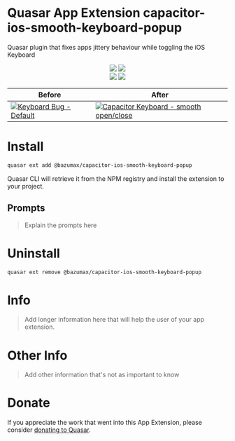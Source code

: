Quasar App Extension capacitor-ios-smooth-keyboard-popup
===

Quasar plugin that fixes apps jittery behaviour while toggling the iOS Keyboard
<p align="center">
  <img src="https://img.shields.io/maintenance/yes/2021?style=flat-square" />
  <a href="https://www.npmjs.com/package/@bazumax/quasar-app-extension-capacitor-ios-smooth-keyboard-popup"><img src="https://img.shields.io/npm/l/@bazumax/quasar-app-extension-capacitor-ios-smooth-keyboard-popup?style=flat-square" /></a>
<br>
  <a href="https://www.npmjs.com/package/@bazumax/quasar-app-extension-capacitor-ios-smooth-keyboard-popup"><img src="https://img.shields.io/npm/dw/@bazumax/quasar-app-extension-capacitor-ios-smooth-keyboard-popup?style=flat-square" /></a>
  <a href="https://www.npmjs.com/package/@bazumax/quasar-app-extension-capacitor-ios-smooth-keyboard-popup"><img src="https://img.shields.io/npm/v/@bazumax/quasar-app-extension-capacitor-ios-smooth-keyboard-popup?style=flat-square" /></a>
</p>

| Before  | After |
| ------------- | ------------- |
| [![Keyboard Bug - Default](http://img.youtube.com/vi/3tQJakYez1Q/0.jpg)](http://www.youtube.com/watch?v=3tQJakYez1Q "Keyboard Bug - Default")  | [![Capacitor Keyboard - smooth open/close](http://img.youtube.com/vi/yiCnp64bkZw/0.jpg)](http://www.youtube.com/watch?v=yiCnp64bkZw "Capacitor Keyboard - Smooth open/close")  |

# Install
```bash
quasar ext add @bazumax/capacitor-ios-smooth-keyboard-popup
```
Quasar CLI will retrieve it from the NPM registry and install the extension to your project.

## Prompts

> Explain the prompts here

# Uninstall
```bash
quasar ext remove @bazumax/capacitor-ios-smooth-keyboard-popup
```

# Info
> Add longer information here that will help the user of your app extension.

# Other Info
> Add other information that's not as important to know

# Donate
If you appreciate the work that went into this App Extension, please consider [donating to Quasar](https://donate.quasar.dev).
